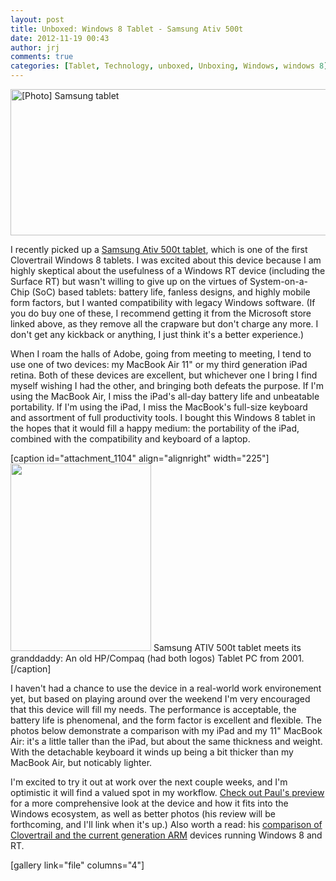 ```yaml
---
layout: post
title: Unboxed: Windows 8 Tablet - Samsung Ativ 500t
date: 2012-11-19 00:43
author: jrj
comments: true
categories: [Tablet, Technology, unboxed, Unboxing, Windows, windows 8]
---
```

<img class="alignnone size-full wp-image-1379" alt="[Photo] Samsung tablet" src="http://jrjblog.constellationofideas.com/wp-content/uploads/sites/9/2012/11/samsung-ativ-500t.png" width="560" height="234" />

I recently picked up a <a href="http://www.microsoftstore.com/store/msstore/pd/Samsung-ATIV-Smart-PC-500T-Tablet/productID.256043200/parentCategoryID.44066900/categoryID.60424800/list.true">Samsung Ativ 500t tablet</a>, which is one of the first Clovertrail Windows 8 tablets. I was excited about this device because I am highly skeptical about the usefulness of a Windows RT device (including the Surface RT) but wasn't willing to give up on the virtues of System-on-a-Chip (SoC) based tablets: battery life, fanless designs, and highly mobile form factors, but I wanted compatibility with legacy Windows software. (If you do buy one of these, I recommend getting it from the Microsoft store linked above, as they remove all the crapware but don't charge any more. I don't get any kickback or anything, I just think it's a better experience.)

When I roam the halls of Adobe, going from meeting to meeting, I tend to use one of two devices: my MacBook Air 11" or my third generation iPad retina. Both of these devices are excellent, but whichever one I bring I find myself wishing I had the other, and bringing both defeats the purpose. If I'm using the MacBook Air, I miss the iPad's all-day battery life and unbeatable portability. If I'm using the iPad, I miss the MacBook's full-size keyboard and assortment of full productivity tools. I bought this Windows 8 tablet in the hopes that it would fill a happy medium: the portability of the iPad, combined with the compatibility and keyboard of a laptop.

[caption id="attachment_1104" align="alignright" width="225"]<a href="http://jrjblog.constellationofideas.com/wp-content/uploads/sites/9/2012/11/A8F5VQDCAAA1UKA.jpg-large.jpeg"><img class="size-medium wp-image-1104" title="Samsung ATIV 500t meets Compaq T1000 circa 2001" alt="" src="http://jrjblog.constellationofideas.com/wp-content/uploads/sites/9/2012/11/A8F5VQDCAAA1UKA.jpg-large-225x300.jpeg" width="225" height="300" /></a> Samsung ATIV 500t tablet meets its granddaddy: An old HP/Compaq (had both logos) Tablet PC from 2001.[/caption]

I haven't had a chance to use the device in a real-world work environement yet, but based on playing around over the weekend I'm very encouraged that this device will fill my needs. The performance is acceptable, the battery life is phenomenal, and the form factor is excellent and flexible. The photos below demonstrate a comparison with my iPad and my 11" MacBook Air: it's a little taller than the iPad, but about the same thickness and weight. With the detachable keyboard it winds up being a bit thicker than my MacBook Air, but noticably lighter.

I'm excited to try it out at work over the next couple weeks, and I'm optimistic it will find a valued spot in my workflow. <a href="http://winsupersite.com/windows-8/samsung-ativ-smart-pc-first-impressions-and-photos" target="_blank">Check out Paul's preview</a> for a more comprehensive look at the device and how it fits into the Windows ecosystem, as well as better photos (his review will be forthcoming, and I'll link when it's up.) Also worth a read: his <a href="http://winsupersite.com/windows-8/windows-8-architecture-wars-part-1-clover-trail-vs-arm" target="_blank">comparison of Clovertrail and the current generation ARM</a> devices running Windows 8 and RT.

[gallery link="file" columns="4"]
